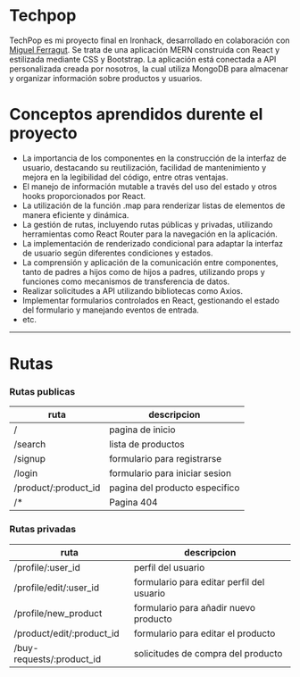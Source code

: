 # Techpop

TechPop es mi proyecto final en Ironhack, desarrollado en colaboración con [Miguel Ferragut](https://github.com/MiguelFerragut).
Se trata de una aplicación MERN construida con React y estilizada mediante CSS y Bootstrap. La aplicación está conectada a
API personalizada creada por nosotros, la cual utiliza MongoDB para almacenar y organizar información sobre productos y usuarios.

# Conceptos aprendidos durente el proyecto

- La importancia de los componentes en la construcción de la interfaz de usuario, destacando su reutilización, facilidad de mantenimiento y mejora en la legibilidad del código, entre otras ventajas.
- El manejo de información mutable a través del uso del estado y otros hooks proporcionados por React.
- La utilización de la función .map para renderizar listas de elementos de manera eficiente y dinámica.
- La gestión de rutas, incluyendo rutas públicas y privadas, utilizando herramientas como React Router para la navegación en la aplicación.
- La implementación de renderizado condicional para adaptar la interfaz de usuario según diferentes condiciones y estados.
- La comprensión y aplicación de la comunicación entre componentes, tanto de padres a hijos como de hijos a padres, utilizando props y funciones como mecanismos de transferencia de datos.
- Realizar solicitudes a API utilizando bibliotecas como Axios.
- Implementar formularios controlados en React, gestionando el estado del formulario y manejando eventos de entrada.
- etc.

---

# Rutas

### Rutas publicas

| ruta                 | descripcion                    |
| -------------------- | ------------------------------ |
| /                    | pagina de inicio               |
| /search              | lista de productos             |
| /signup              | formulario para registrarse    |
| /login               | formulario para iniciar sesion |
| /product/:product_id | pagina del producto especifico |
| /\*                  | Pagina 404                     |

### Rutas privadas

| ruta                      | descripcion                               |
| ------------------------- | ----------------------------------------- |
| /profile/:user_id         | perfil del usuario                        |
| /profile/edit/:user_id    | formulario para editar perfil del usuario |
| /profile/new_product      | formulario para añadir nuevo producto     |
| /product/edit/:product_id | formulario para editar el producto        |
| /buy-requests/:product_id | solicitudes de compra del producto        |
